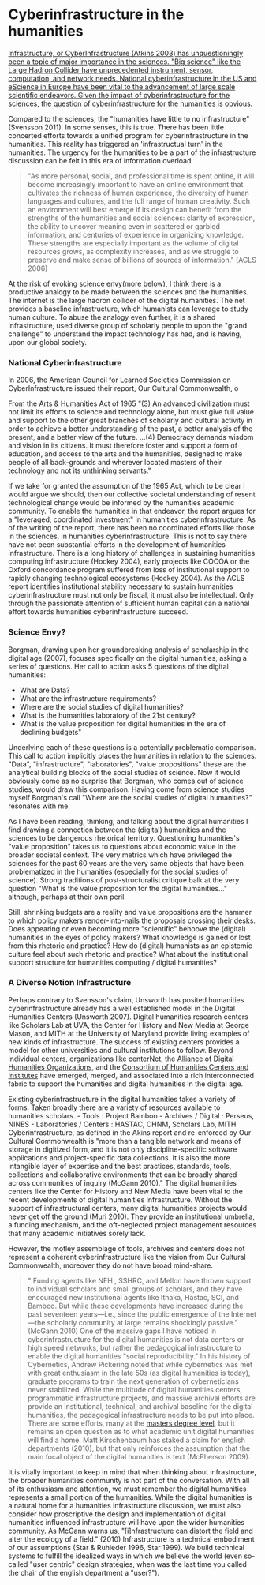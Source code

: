 <h1 name="cyber-intro">Cyberinfrastructure in the humanities</h2>

[Infrastructure, or CyberInfrastructure (Atkins 2003) has unquestioningly been a topic of major importance in the sciences. "Big science" like the Large Hadron Collider have unprecedented instrument, sensor, computation, and network needs. National cyberinfrastructure in the US and eScience in Europe have been vital to the advancement of large scale scientific endeavors. Given the impact of cyberinfrastructure for the sciences, the question of cyberinfrastructure for the humanities is obvious.](/mcburton/writing/tree/master/chapter-one/#cyber-intro)

Compared to the sciences, the "humanities have little to no infrastructure" (Svensson 2011). In some senses, this is true. There has been little concerted efforts towards a unified program for cyberinfrastructure in the humanities. This reality has triggered an 'infrastructual turn' in the humanities. The urgency for the humanities to be a part of the infrastructure discussion can be felt in this era of information overload. 
> "As more personal, social, and professional time is spent online, it will become increasingly important to have an online environment that cultivates the richness of human experience, the diversity of human languages and cultures, and the full range of human creativity. Such an environment will best emerge if its design can benefit from the strengths of the humanities and social sciences: clarity of expression, the ability to uncover meaning even in scattered or garbled information, and centuries of experience in organizing knowledge. These strengths are especially important as the volume of digital resources grows, as complexity increases, and as we struggle to preserve and make sense of billions of sources of information." (ACLS 2006) 

At the risk of evoking science envy(more below), I think there is a productive analogy to be made between the sciences and the humanities. The internet is the large hadron collider of the digital humanities. The net provides a baseline infrastructure, which humanists can leverage to study human culture. To abuse the analogy even further, it is a shared infrastructure, used diverse group of scholarly people to upon the "grand challenge" to understand the impact technology has had, and is having, upon our global society. 


### National Cyberinfrastructure

In 2006, the American Council for Learned Societies Commission on CyberInfrastructure issued their report, Our Cultural Commonwealth, o

 From the Arts & Humanities Act of 1965 "(3) An advanced civilization must not limit its efforts to science and technology alone, but must give full value and support to the other great branches of scholarly and cultural activity in order to achieve a better understanding of the past, a better analysis of the present, and a better view of the future. ...(4) Democracy demands wisdom and vision in its citizens. It must therefore foster and support a form of education, and access to the arts and the humanities, designed to make people of all back-grounds and wherever located masters of their technology and not its unthinking servants." 

If we take for granted the assumption of the 1965 Act, which to be clear I would argue we should, then our collective societal understanding of resent technological change would be informed by the humanities academic community. To enable the humanities in that endeavor, the report argues for a "leveraged, coordinated investment" in humanities cyberinfrastructure. As of the writing of the report, there has been no coordinated efforts like those in the sciences, in humanities cyberinfrastructure. This is not to say there have not been substantial efforts in the development of humanities infrastructure. There is a long history of challenges in sustaining humanities computing infrastructure (Hockey 2004), early projects like COCOA or the Oxford concordance program suffered from loss of institutional support to rapidly changing technological ecosystems (Hockey 2004).  As the ACLS report identifies institutional stability necessary to sustain humanities cyberinfrastructure must not only be fiscal, it must also be intellectual. Only through the passionate attention of sufficient human capital can a national effort towards humanities cyberinfrastructure succeed. 


### Science Envy?

Borgman, drawing upon her groundbreaking analysis of scholarship in the digital age (2007), focuses specifically on the digital humanities, asking a series of questions. Her call to action asks 5 questions of the digital humanities:

* What are Data?
* What are the infrastructure requirements?
* Where are the social studies of digital humanities?
* What is the humanities laboratory of the 21st century?
* What is the value proposition for digital humanities in the era of declining budgets"


Underlying each of these questions is a potentially problematic comparison. This call to action implicitly places the humanities in relation to the sciences. "Data", "infrastructure", "laboratories", "value propositions" these are the analytical building blocks of the social studies of science. Now it would obviously come as no surprise that Borgman, who comes out of science studies, would draw this comparison. Having come from science studies myself Borgman's call "Where are the social studies of digital humanities?" resonates with me. 

As I have been reading, thinking, and talking about the digital humanities I find drawing a connection between the (digital) humanities and the sciences to be dangerous rhetorical territory. Questioning humanities's "value proposition" takes us to questions about economic value in the broader societal context. The very metrics which have privileged the sciences for the past 60 years are the very same objects that have been problematized in the humanities (especially for the social studies of science).  Strong traditions of post-structuralist critique balk at the very question "What is the value proposition for the digital humanities..." although, perhaps at their own peril. 

Still, shrinking budgets are a reality and value propositions are the hammer to which policy makers render-into-nails the proposals crossing their desks. Does appearing or even becoming more "scientific"  behoove the (digital) humanities in the eyes of policy makers? What knowledge is gained or lost from this rhetoric and practice? How do (digital) humanists as an epistemic culture feel about such rhetoric and practice? What about the institutional support structure for humanities computing / digital humanities? 


### A Diverse Notion Infrastructure

Perhaps contrary to Svensson's claim, Unsworth has posited humanities cyberinfrastructure already has a well established model in the Digital Humanities Centers (Unsworth 2007). Digital humanities research centers like Scholars Lab at UVA, the Center for History and New Media at George Mason, and MITH at the University of Maryland  provide living examples of new kinds of infrastructure. The success of existing centers provides a model for other universities and cultural institutions to follow. Beyond individual centers, organizations like [centerNet](http://digitalhumanities.org/centernet/), the [Alliance of Digital Humanities Organizations](http://digitalhumanities.org/), and the [Consortium of Humanities Centers and Institutes](http://www.arts-humanities.net/chain/) have emerged, merged, and associated into a rich interconnected fabric to support the humanities and digital humanities in the digital age. 

Existing cyberinfrastructure in the digital humanities takes a variety of forms. Taken broadly there are a variety of resources available to humanities scholars. 
	- Tools : Project Bamboo
	- Archives / Digital : Perseus, NINES
	- Laboratories / Centers : HASTAC, CHNM, Scholars Lab, MITH
Cyberinfrastructure, as defined in the Akins report and re-enforced by Our Cultural Commonwealth is "more than a tangible network and means of storage in digitized form, and it is not only discipline-specific software applications and project-specific data collections. It is also the more intangible layer of expertise and the best practices, standards, tools, collections and collaborative environments that can be broadly shared across communities of inquiry (McGann 2010)." The digital humanities centers like the Center for History and New Media have been vital to the recent developments of digital humanities infrastructure. Without the support of infrastructural centers, many digital humanities projects would never get off the ground (Muri 2010). They provide an institutional umbrella, a funding mechanism, and the oft-neglected project management resources that many academic initiatives sorely lack.

However, the motley assemblage of tools, archives and centers does not represent a coherent cyberinfrastructure like the vision from Our Cultural Commonwealth, moreover they do not have broad mind-share.
>"	Funding agents like NEH , SSHRC, and Mellon have thrown support to individual scholars and small groups of scholars, and they have encouraged new institutional agents like Ithaka, Hastac, SCI, and Bamboo. But while these developments have increased during the past seventeen years—i.e., since the public emergence of the Internet—the scholarly community at large remains shockingly passive." (McGann 2010)
One of the massive gaps I have noticed in cyberinfrastructure for the digital humanities is not data centers or high speed networks, but rather the pedagogical infrastructure to enable the digital humanities "social reproducibility." In his history of Cybernetics, Andrew Pickering noted that while cybernetics was met with great enthusiasm in the late 50s (as digital humanities is today), graduate programs to train the next generation of cyberneticians never stabilized. While the multitude of digital humanities centers, programmatic infrastructure projects, and massive archival efforts are provide an institutional, technical, and archival baseline for the digital humanities, the pedagogical infrastructure needs to be put into place. There are some efforts, many at the [masters degree level](http://digitalhumanities.org/answers/topic/is-there-a-list-anywhere-of-all-the-graduate-programs-that-study-dh), but it remains an open question as to what academic unit digital humanities will find a home. Matt Kirschenbaum has staked a claim for english departments (2010), but that only reinforces the assumption that the main focal object of the digital humanities is text (McPherson 2009).

It is vitally important to keep in mind that when thinking about infrastructure, the broader humanities community is not part of the conversation. With all of its enthusiasm and attention, we must remember the digital humanities represents a small portion of the humanities. While the digital humanities is a natural home for a humanities infrastructure discussion, we must also consider how proscriptive the design and implementation of digital humanities influenced infrastructure will have upon the wider humanities community. As McGann warns us, "[i]nfrastructure can distort the field and alter the ecology of a field." (2010) Infrastructure is a technical embodiment of our assumptions (Star & Ruhleder 1996, Star 1999). We build technical systems to fulfill the idealized ways in which we believe the world (even so-called "user centric" design strategies, when was the last time you called the chair of the english department a "user?"). 





